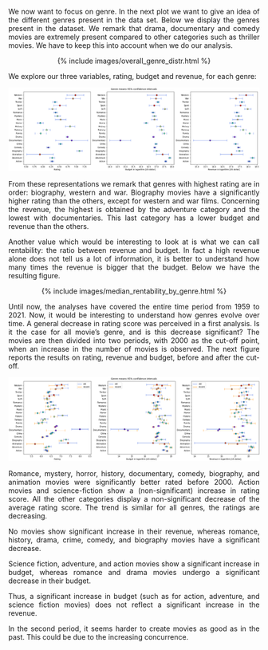 <p align="justify"> We now want to focus on genre. In the next plot we want to give an idea of the different genres present in the data set. Below we display the genres present in the dataset. We remark that drama, documentary and comedy movies are extremely present compared to other categories such as thriller movies. We have to keep this into account when we do our analysis. </p>
  
<center>
  {% include images/overall_genre_distr.html %}
</center>
  
We explore our three variables, rating, budget and revenue, for each genre:
  
<p align="center">
  <img src="images/RRB_genre_CIs.png" />
</p>
  
<p align="justify"> From these representations we remark that genres with highest rating are in order: biography, western and war. Biography movies have a significantly higher rating than the others, except for western and war films. Concerning the revenue, the highest is obtained by the adventure category and the lowest with documentaries. This last category has a lower budget and revenue than the others.</p>

<p align="justify"> Another value which would be interesting to look at is what we can call rentability: the ratio between revenue and budget. In fact a high revenue alone does not tell us a lot of information, it is better to understand how many times the revenue is bigger that the budget. Below we have the resulting figure.</p>

<center>
  {% include images/median_rentability_by_genre.html %}
</center>
  
<p align="justify">Until now, the analyses have covered the entire time period from 1959 to 2021. Now, it would be interesting to understand how genres evolve over time. A general decrease in rating score was perceived in a first analysis. Is it the case for all movie’s genre, and is this decrease significant? The movies are then divided into two periods, with 2000 as the cut-off point, when an increase in the number of movies is observed. The next figure reports the results on rating, revenue and budget, before and after the cut-off.</p>

  
<p align="center">
  <img src="images/old_recent_CIs.png" />
</p>
  
<p align="justify"> Romance, mystery, horror, history, documentary, comedy, biography, and animation movies were significantly better rated before 2000. Action movies and science-fiction show a (non-significant)  increase in rating score. All the other categories display a non-significant decrease of the average rating score.  The trend is similar for all genres, the ratings are decreasing.</p>
  
<p align="justify"> No movies show significant increase in their revenue, whereas romance, history, drama, crime, comedy, and biography movies have a significant decrease.</p>

<p align="justify"> Science fiction, adventure, and action movies show a significant increase in budget, whereas romance and drama movies undergo a significant decrease in their budget. </p>

<p align="justify"> Thus, a significant increase in budget (such as for action, adventure, and science fiction movies) does not reflect a significant increase in the revenue.</p>

<p align="justify"> In the second period, it seems harder to create movies as good as in the past. This could be due to the increasing concurrence. </p>
